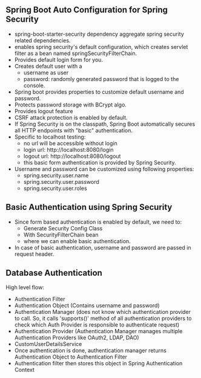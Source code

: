 ## Spring Boot Auto Configuration for Spring Security

- spring-boot-starter-security dependency aggregate spring security related dependencies.
- enables spring security's default configuration, which creates servlet filter as a bean named springSecurityFilterChain.
- Provides default login form for you.
- Creates default user with a
  - username as user
  - password: randomly generated password that is logged to the console.
- Spring boot provides properties to customize default username and password.
- Protects password storage with BCrypt algo.
- Provides logout feature
- CSRF attack protection is enabled by default.
- If Spring Security is on the classpath, Spring Boot automatically secures all HTTP endpoints with "basic" authentication.
- Specific to localhost testing:
  - no url will be accessible without login
  - login url: http://localhost:8080/login
  - logout url: http://localhost:8080/logout
  - this basic form authentication is provided by Spring Security.
- Username and password can be customized using following properties:
  - spring.security.user.name
  - spring.security.user.password
  - spring.security.user.roles

## Basic Authentication using Spring Security

- Since form based authentication is enabled by default, we need to:
  - Generate Security Config Class
  - With SecurityFilterChain bean
  - where we can enable basic authentication.
- In case of basic authentication, username and password are passed in request header.

## Database Authentication
 High level flow:
 
- Authentication Filter 
- Authentication Object (Contains username and password)
- Authentication Manager (does not know which authentication provider to call. So, it calls 'supports()' method of all authentication providers to check which Auth Provider is responsible to authenticate request)
- Authentication Provider (Authentication Manager manages multiple Authentication Providers like OAuth2, LDAP, DAO)
- CustomUserDetailsService 
- Once authentication is done, authentication manager returns Authentication Object to Authentication Filter
- Authentication filter then stores this object in Spring Authentication Context